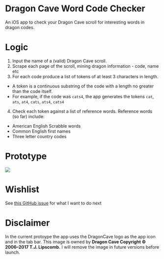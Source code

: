 # Dragon Cave Word Code Checker
An iOS app to check your Dragon Cave scroll for interesting words in dragon codes.

# Logic

1. Input the name of a (valid) Dragon Cave scroll.
2. Scrape each page of the scroll, mining dragon information - code, name etc
3. For each code produce a list of tokens of at least 3 characters in length.
* A token is a continuous substring of the code with a length no greater than the code itself.
* For example, if the code was `cats4`, the app  generates the tokens `cat`, `ats`, `at4`, `cats`, `ats4`, `cats4`
4. Check each token against a list of reference words. Reference words (so far) include:
* American English Scrabble words
* Common English first names
* Three letter country codes

# Prototype

![](https://user-images.githubusercontent.com/987146/30514905-6ac9df60-9b16-11e7-93f3-5f6779226577.gif)

# Wishlist

See [this GitHub issue](https://github.com/lukestringer90/DragonCaveWordCodeChecker/issues/2) for what I want to do next

# Disclaimer

In the current protoype the app uses the DragonCave logo as the app icon and in the tab bar. This image is owned by **Dragon Cave Copyright © 2006–2017 T.J. Lipscomb.** I will remove the image in future versions before launch. 
